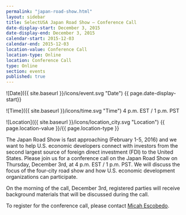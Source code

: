 ```yaml
---
permalink: "japan-road-show.html"
layout: sidebar
title: SelectUSA Japan Road Show – Conference Call
date-display-start: December 3, 2015
date-display-end: December 3, 2015
calendar-start: 2015-12-03
calendar-end: 2015-12-03
location-value: Conference Call
location-type: Online
location: Conference Call
type: Online
section: events
published: true
---
```


![Date]({{ site.baseurl }}/icons/event.svg "Date") {{ page.date-display-start}}

![Time]({{ site.baseurl }}/icons/time.svg "Time") 4 p.m. EST / 1 p.m. PST

![Location]({{ site.baseurl }}/icons/location_city.svg "Location") {{ page.location-value }}/{{ page.location-type }}

The Japan Road Show is fast approaching (February 1-5, 2016) and we want to help U.S. economic developers connect with investors from the second largest source of foreign direct investment (FDI) to the United States. Please join us for a conference call on the Japan Road Show on Thursday, December 3rd, at 4 p.m. EST / 1 p.m. PST. We will discuss the focus of the four-city road show and how U.S. economic development organizations can participate.
 
On the morning of the call, December 3rd, registered parties will receive background materials that will be discussed during the call.

To register for the conference call, please contact [Micah Escobedo](micah.escobedo@trade.gov).
